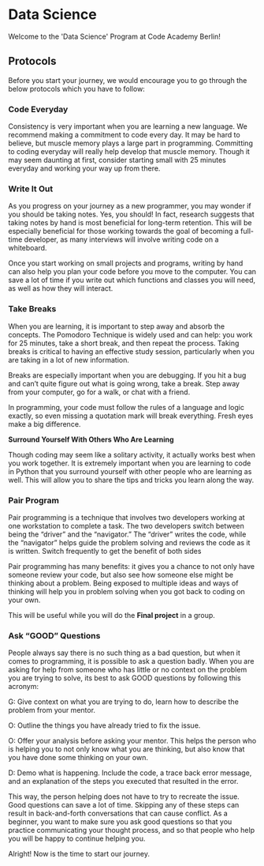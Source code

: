 # Data Science

Welcome to the 'Data Science' Program at Code Academy Berlin!


## Protocols

Before you start your journey, we would encourage you to go through the below protocols which you have to follow:

### Code Everyday

Consistency is very important when you are learning a new language. We recommend making a commitment to code every day. It may be hard to believe, but muscle memory plays a large part in programming. Committing to coding everyday will really help develop that muscle memory. Though it may seem daunting at first, consider starting small with 25 minutes everyday and working your way up from there.

### Write It Out

As you progress on your journey as a new programmer, you may wonder if you should be taking notes. Yes, you should! In fact, research suggests that taking notes by hand is most beneficial for long-term retention. This will be especially beneficial for those working towards the goal of becoming a full-time developer, as many interviews will involve writing code on a whiteboard.

Once you start working on small projects and programs, writing by hand can also help you plan your code before you move to the computer. You can save a lot of time if you write out which functions and classes you will need, as well as how they will interact.

### Take Breaks

When you are learning, it is important to step away and absorb the concepts. The Pomodoro Technique is widely used and can help: you work for 25 minutes, take a short break, and then repeat the process. Taking breaks is critical to having an effective study session, particularly when you are taking in a lot of new information.

Breaks are especially important when you are debugging. If you hit a bug and can’t quite figure out what is going wrong, take a break. Step away from your computer, go for a walk, or chat with a friend.

In programming, your code must follow the rules of a language and logic exactly, so even missing a quotation mark will break everything. Fresh eyes make a big difference.

**Surround Yourself With Others Who Are Learning**

Though coding may seem like a solitary activity, it actually works best when you work together. It is extremely important when you are learning to code in Python that you surround yourself with other people who are learning as well. This will allow you to share the tips and tricks you learn along the way.

### Pair Program

Pair programming is a technique that involves two developers working at one workstation to complete a task. The two developers switch between being the “driver” and the “navigator.” The “driver” writes the code, while the “navigator” helps guide the problem solving and reviews the code as it is written. Switch frequently to get the benefit of both sides

Pair programming has many benefits: it gives you a chance to not only have someone review your code, but also see how someone else might be thinking about a problem. Being exposed to multiple ideas and ways of thinking will help you in problem solving when you got back to coding on your own.

This will be useful while you will do the **Final project** in a group.

### Ask “GOOD” Questions

People always say there is no such thing as a bad question, but when it comes to programming, it is possible to ask a question badly. When you are asking for help from someone who has little or no context on the problem you are trying to solve, its best to ask GOOD questions by following this acronym:

G: Give context on what you are trying to do, learn how to describe the problem from your mentor.

O: Outline the things you have already tried to fix the issue.

O: Offer your analysis before asking your mentor. This helps the person who is helping you to not only know what you are thinking, but also know that you have done some thinking on your own.

D: Demo what is happening. Include the code, a trace back error message, and an explanation of the steps you executed that resulted in the error.

This way, the person helping does not have to try to recreate the issue.
Good questions can save a lot of time. Skipping any of these steps can result in back-and-forth conversations that can cause conflict. As a beginner, you want to make sure you ask good questions so that you practice communicating your thought process, and so that people who help you will be happy to continue helping you.

Alright! Now is the time to start our journey.
